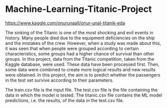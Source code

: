 # Machine-Learning-Titanic-Project

https://www.kaggle.com/onurunaall/onur-unal-titanik-eda

The sinking of the Titanic is one of the most shocking and evil events in history. Many people died due to the equipment deficiencies on the ship and the mistakes of the crew. However, when a study was made about this, it was seen that when people were grouped according to certain characteristics, some groups had a higher chance of survival than other groups. In this project, data from the Titanic competition, taken from the Kaggle database, were used. These data have been processed first. Then, some data were combined to create more logical results and new results were obtained. In this project, the aim is to predict whether the passengers in the test set survive according to their parameters.

The train.csv file is the input file. The test.csv file is the file containing the data in which the model is tested. The titanic.csv file contains the ML model predictions, i.e. the results, of the data in the test.csv file.
